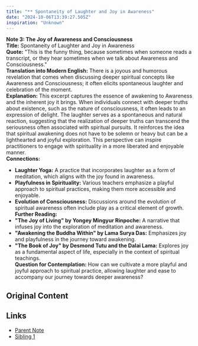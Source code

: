 ```yaml
---
title: "** Spontaneity of Laughter and Joy in Awareness"
date: "2024-10-06T13:39:27.505Z"
inspiration: "Unknown"
---
```


**Note 3: The Joy of Awareness and Consciousness**  
**Title:** Spontaneity of Laughter and Joy in Awareness  
**Quote:** "This is the funny thing, because sometimes when someone reads a transcript, or they hear sometimes when we talk about Awareness and Consciousness."  
**Translation into Modern English:** There is a joyous and humorous revelation that comes when discussing deeper spiritual concepts like Awareness and Consciousness; it often elicits spontaneous laughter and celebration of the moment.  
**Explanation:** This excerpt captures the essence of awakening to Awareness and the inherent joy it brings. When individuals connect with deeper truths about existence, such as the nature of consciousness, it often leads to an expression of delight. The laughter serves as a spontaneous and natural reaction, suggesting that the realization of deeper truths can transcend the seriousness often associated with spiritual pursuits. It reinforces the idea that spiritual awakening does not have to be solemn or heavy but can be a lighthearted and joyful exploration. This perspective can inspire practitioners to engage with spirituality in a more liberated and enjoyable manner.  
**Connections:**  
- **Laughter Yoga:** A practice that incorporates laughter as a form of meditation, which aligns with the joy found in awareness.  
- **Playfulness in Spirituality:** Various teachers emphasize a playful approach to spiritual practices, making them more accessible and enjoyable.  
- **Evolution of Consciousness:** Discussions around the evolution of spiritual awareness often include play as a critical element of growth.  
**Further Reading:**  
- **"The Joy of Living" by Yongey Mingyur Rinpoche:** A narrative that infuses joy into the exploration of meditation and awareness.  
- **"Awakening the Buddha Within" by Lama Surya Das:** Emphasizes joy and playfulness in the journey toward awakening.  
- **"The Book of Joy" by Desmond Tutu and the Dalai Lama:** Explores joy as a fundamental aspect of life, especially in the context of spiritual teachings.  
**Question for Contemplation:** How can we cultivate a more playful and joyful approach to spiritual practice, allowing laughter and ease to accompany our journey towards deeper awareness?  



## Original Content



## Links

- [Parent Note](/parent-note.md)
- [Sibling 1](/zettel1.md)
